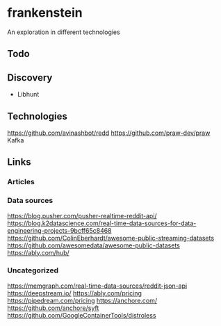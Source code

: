 # frankenstein
An exploration in different technologies

## Todo

## Discovery
* Libhunt

## Technologies
https://github.com/avinashbot/redd
https://github.com/praw-dev/praw
Kafka

## Links

### Articles

### Data sources
https://blog.pusher.com/pusher-realtime-reddit-api/
https://blog.k2datascience.com/real-time-data-sources-for-data-engineering-projects-9bcff65c8468
https://github.com/ColinEberhardt/awesome-public-streaming-datasets
https://github.com/awesomedata/awesome-public-datasets
https://ably.com/hub/

### Uncategorized
https://memgraph.com/real-time-data-sources/reddit-json-api
https://deepstream.io/
https://ably.com/pricing
https://pipedream.com/pricing
https://anchore.com/
https://github.com/anchore/syft
https://github.com/GoogleContainerTools/distroless
